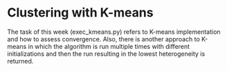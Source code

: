 # Clustering with K-means
The task of this week (exec_kmeans.py) refers to K-means implementation and how to assess convergence. Also, there is another approach to K-means in which the algorithm is run multiple times with different initializations and then the run resulting in the lowest heterogeneity is returned.
